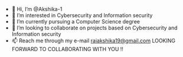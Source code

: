 - 👋 Hi, I’m @Akshika-1
- 👀 I’m interested in Cybersecurity and Information security
- 🌱 I’m currently pursuing a Computer Science degree
- 💞️ I’m looking to collaborate on projects based on Cybersecurity and Information security
- 📫 Reach me through my e-mail raiakshika19@gmail.com
LOOKING FORWARD TO COLLABORATING WITH YOU !!

<!---
Akshika-1/Akshika-1 is a ✨ special ✨ repository because its `README.md` (this file) appears on your GitHub profile.
You can click the Preview link to take a look at your changes.
--->

